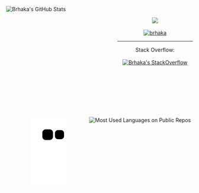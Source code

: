 <div height="300">

<a href="https://github.com/brhaka"><img align="left" src="https://github-readme-stats.vercel.app/api?username=brhaka&custom_title=GitHub%20Stats&include_all_commits=true&count_private=true&show_icons=true&hide_border=true&hide_rank=true&title_color=fff&icon_color=79ff97&text_color=bfbfbf&bg_color=151515" alt="Brhaka's GitHub Stats" width="300" height="300" /></a>

<a href="https://github.com/brhaka?tab=repositories"><img align="right" src="https://github-readme-stats.vercel.app/api/top-langs?username=brhaka&custom_title=Languages%20(Public%20Repos)&include_all_commits=true&hide_border=true&title_color=fff&icon_color=79ff97&text_color=bfbfbf&bg_color=151515" alt="Most Used Languages on Public Repos" width="280" height="300" /></a>

<br />

<p align="center"><a href="https://github.com/brhaka?tab=repositories"><img src="https://img.shields.io/badge/Repo%20count-63-brightgreen.svg?style=for-the-badge" /></a></p>
<p align="center"><a href="https://github.com/brhaka"><img src="https://komarev.com/ghpvc/?username=brhaka&label=Profile%20views&color=0e75b6" alt="brhaka" /></a></p>

---

<p align="center">Stack Overflow:<br /><br /><a href="https://stackoverflow.com/users/11578778/brhaka"><img src="https://stackexchange.com/users/flair/16030531.png" width="160" height="44" alt="Brhaka's StackOverflow" /></a></p>

</div>

<p align="center"><img alt="Contribution Snake Animation" href="https://github.com/brhaka?tab=repositories" src="https://github.com/brhaka/brhaka/blob/output/github-contrib-snake.svg" /></p>
